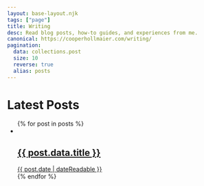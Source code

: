 ```yaml
---
layout: base-layout.njk
tags: ["page"]
title: Writing
desc: Read blog posts, how-to guides, and experiences from me.
canonical: https://cooperhollmaier.com/writing/
pagination:
  data: collections.post
  size: 10
  reverse: true
  alias: posts
---
```


# Latest Posts

<ul class="cards">
{% for post in posts %}

<li class="card">
    <a class="none"href="{{ post.url }}">
    <img alt="" src="{{ post.data.hero}}"/>
    <div class="text">
        <h2 class="post__title__list">{{ post.data.title }}</h3>
        <time class="card__date" datetime="{{ post.date | dateIso }}">{{ post.date | dateReadable }}</time>
      </div>
    </a>
  </li>
{% endfor %}
</section>
